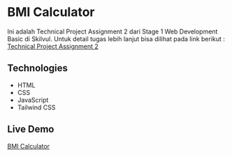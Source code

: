 # BMI Calculator

Ini adalah Technical Project Assignment 2 dari Stage 1 Web Development Basic di
Skilvul. Untuk detail tugas lebih lanjut bisa dilihat pada link berikut :
[Technical Project Assignment 2](https://github.com/impactbyte/full-stack-web-assignments/tree/master/TPA-002)

## Technologies

- HTML
- CSS
- JavaScript
- Tailwind CSS

## Live Demo

[BMI Calculator](https://ersan-bmi-calculator-2.netlify.app/)
